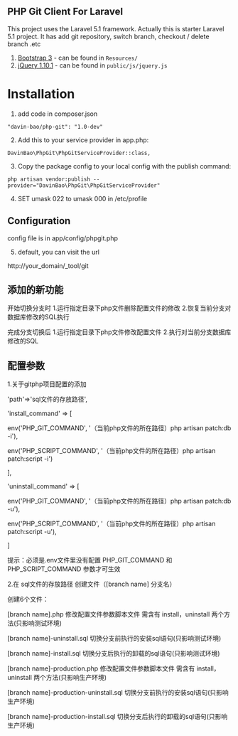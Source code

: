 ﻿## PHP Git Client For Laravel

This project uses the Laravel 5.1 framework. Actually this is starter Laravel 5.1 project. It has add git repository, switch branch, checkout / delete branch .etc

1. [Bootstrap 3](http://getbootstrap.com/) - can be found in ```Resources/```
2. [jQuery 1.10.1](https://jquery.com/) - can be found in ```public/js/jquery.js```

# Installation
1. add code in composer.json

```
"davin-bao/php-git": "1.0-dev"
```

2. Add this to your service provider in app.php:

```
DavinBao\PhpGit\PhpGitServiceProvider::class,
```

3. Copy the package config to your local config with the publish command:

```
php artisan vendor:publish --provider="DavinBao\PhpGit\PhpGitServiceProvider"
```
4. SET umask 022 to umask 000 in /etc/profile

## Configuration

config file is in app/config/phpgit.php

5. default, you can visit the url

http://your_domain/_tool/git

## 添加的新功能

 开始切换分支时
 1.运行指定目录下php文件删除配置文件的修改
 2.恢复当前分支对数据库修改的SQL执行

 完成分支切换后
 1.运行指定目录下php文件修改配置文件
 2.执行对当前分支数据库修改的SQL

## 配置参数

1.关于gitphp项目配置的添加

 'path'=>'sql文件的存放路径',

 'install_command' => [

  env('PHP_GIT_COMMAND', '（当前php文件的所在路径）php artisan patch:db -i'),

  env('PHP_SCRIPT_COMMAND', '（当前php文件的所在路径）php artisan patch:script -i')

  ],

 'uninstall_command' => [

  env('PHP_GIT_COMMAND', '（当前php文件的所在路径）php artisan patch:db -u'),

  env('PHP_SCRIPT_COMMAND', '（当前php文件的所在路径）php artisan patch:script -u'),

   ]

   提示：必须是.env文件里没有配置 PHP_GIT_COMMAND 和 PHP_SCRIPT_COMMAND 参数才可生效

2.在 sql文件的存放路径 创建文件（[branch name] 分支名）

  创建6个文件：

  [branch name].php   修改配置文件参数脚本文件 需含有 install，uninstall 两个方法(只影响测试环境)

  [branch name]-uninstall.sql  切换分支前执行的安装sql语句(只影响测试环境)

  [branch name]-install.sql  切换分支后执行的卸载的sql语句(只影响测试环境)

  [branch name]-production.php   修改配置文件参数脚本文件 需含有 install，uninstall 两个方法(只影响生产环境)

  [branch name]-production-uninstall.sql  切换分支前执行的安装sql语句(只影响生产环境)

  [branch name]-production-install.sql  切换分支后执行的卸载的sql语句(只影响生产环境)